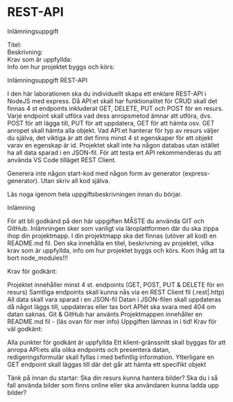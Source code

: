 # REST-API
Inlämningsuppgift 

Titel:
<br>
Beskrivning:
<br>
Krav som är uppfyllda:
<br>
Info om hur projektet byggs och körs:
<br>


Inlämningsuppgift
REST-API

 

I den här laborationen ska du individuellt skapa ett enklare REST-API i NodeJS med express. Då API:et skall har funktionalitet för CRUD skall det finnas 4 st endpoints inkluderat GET, DELETE, PUT och POST för en resurs. Varje endpoint skall utföra vad dess anropsmetod ämnar att utföra, dvs. POST för att lägga till, PUT för att uppdatera, GET för att hämta osv. GET anropet skall hämta alla objekt. Vad API:et hanterar för typ av resurs väljer du själva, det viktiga är att det finns minst 4 st egenskaper för ett objekt varav en egenskap är id. Projektet skall inte ha någon databas utan istället ha all data sparad i en JSON-fil. För att testa ert API rekommenderas du att använda VS Code tilläget REST Client.

 

Generera inte någon start-kod med någon form av generator (express-generator). Utan skriv all kod själva.

 

Läs noga igenom hela uppgiftsbeskrivningen innan du börjar.

Inlämning

För att bli godkänd på den här uppgiften MÅSTE du använda GIT och GitHub. Inlämningen sker som vanligt via läroplattformen där du ska zippa ihop din projektmapp. I din projektmapp ska det finnas (utöver all kod) en README.md fil. Den ska innehålla en titel, beskrivning av projektet, vilka krav som är uppfyllda, info om hur projektet byggs och körs. Kom ihåg att ta bort node_modules!!!

Krav för godkänt:

Projektet innehåller minst 4 st. endpoints (GET, POST, PUT & DELETE för en resurs)
Samtliga endpoints skall kunna nås via en REST Client fil (.rest|.http)
All data skall vara sparad i en JSON-fil
Datan i JSON-filen skall uppdateras då något läggs till, uppdateras eller tas bort
APIét ska svara med 404 om datan saknas.
Git & GitHub har använts
Projektmappen innehåller en README.md fil - (läs ovan för mer info)
Uppgiften lämnas in i tid!
Krav för väl godkänt:

Alla punkter för godkänt är uppfyllda
Ett klient-gränssnitt skall byggas för att anropa API:ets alla olika endpoints och presentera datan, redigeringsformulär skall fyllas i med befintlig information.
Ytterligare en GET endpoint skall läggas till där det går att hämta ett specifikt objekt
 

Tänk på innan du startar: Ska din resurs kunna hantera bilder? Ska du i så fall använda bilder som finns online eller ska användaren kunna ladda upp bilder?

<!-- 1.1 Level 1 and 2: Initiation.<br>
1.2 Level 3 and 4: Intermediate.<br>
1.3 Level 5: Advanced.<br>
1.4 Level 6 and 7: Professional.<br>
-->
